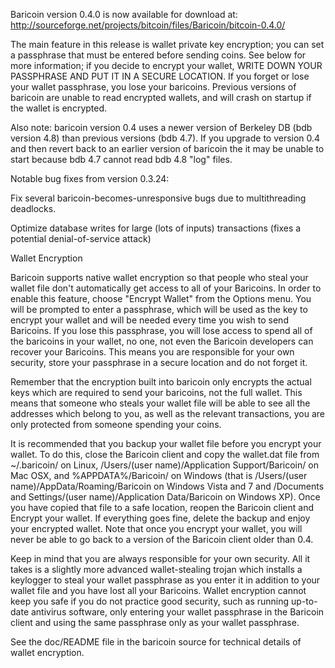 Baricoin version 0.4.0 is now available for download at:
http://sourceforge.net/projects/bitcoin/files/Baricoin/bitcoin-0.4.0/

The main feature in this release is wallet private key encryption;
you can set a passphrase that must be entered before sending coins.
See below for more information; if you decide to encrypt your wallet,
WRITE DOWN YOUR PASSPHRASE AND PUT IT IN A SECURE LOCATION. If you
forget or lose your wallet passphrase, you lose your baricoins.
Previous versions of baricoin are unable to read encrypted wallets,
and will crash on startup if the wallet is encrypted.

Also note: baricoin version 0.4 uses a newer version of Berkeley DB
(bdb version 4.8) than previous versions (bdb 4.7). If you upgrade
to version 0.4 and then revert back to an earlier version of baricoin
the it may be unable to start because bdb 4.7 cannot read bdb 4.8
"log" files.


Notable bug fixes from version 0.3.24:

Fix several baricoin-becomes-unresponsive bugs due to multithreading
deadlocks.

Optimize database writes for large (lots of inputs) transactions
(fixes a potential denial-of-service attack)


Wallet Encryption

Baricoin supports native wallet encryption so that people who steal your
wallet file don't automatically get access to all of your Baricoins.
In order to enable this feature, choose "Encrypt Wallet" from the
Options menu.  You will be prompted to enter a passphrase, which
will be used as the key to encrypt your wallet and will be needed
every time you wish to send Baricoins.  If you lose this passphrase,
you will lose access to spend all of the baricoins in your wallet,
no one, not even the Baricoin developers can recover your Baricoins.
This means you are responsible for your own security, store your
passphrase in a secure location and do not forget it.

Remember that the encryption built into baricoin only encrypts the
actual keys which are required to send your baricoins, not the full
wallet.  This means that someone who steals your wallet file will
be able to see all the addresses which belong to you, as well as the
relevant transactions, you are only protected from someone spending
your coins.

It is recommended that you backup your wallet file before you
encrypt your wallet.  To do this, close the Baricoin client and
copy the wallet.dat file from ~/.baricoin/ on Linux, /Users/(user
name)/Application Support/Baricoin/ on Mac OSX, and %APPDATA%/Baricoin/
on Windows (that is /Users/(user name)/AppData/Roaming/Baricoin on
Windows Vista and 7 and /Documents and Settings/(user name)/Application
Data/Baricoin on Windows XP).  Once you have copied that file to a
safe location, reopen the Baricoin client and Encrypt your wallet.
If everything goes fine, delete the backup and enjoy your encrypted
wallet.  Note that once you encrypt your wallet, you will never be
able to go back to a version of the Baricoin client older than 0.4.

Keep in mind that you are always responsible for your own security.
All it takes is a slightly more advanced wallet-stealing trojan which
installs a keylogger to steal your wallet passphrase as you enter it
in addition to your wallet file and you have lost all your Baricoins.
Wallet encryption cannot keep you safe if you do not practice
good security, such as running up-to-date antivirus software, only
entering your wallet passphrase in the Baricoin client and using the
same passphrase only as your wallet passphrase.

See the doc/README file in the baricoin source for technical details
of wallet encryption.
